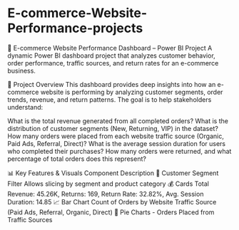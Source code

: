# E-commerce-Website-Performance-projects
🛒 E-commerce Website Performance Dashboard – Power BI Project
A dynamic Power BI dashboard project that analyzes customer behavior, order performance, traffic sources, and return rates for an e-commerce business.

📌 Project Overview
This dashboard provides deep insights into how an e-commerce website is performing by analyzing customer segments, order trends, revenue, and return patterns. The goal is to help stakeholders understand:

What is the total revenue generated from all completed orders?
What is the distribution of customer segments (New, Returning, VIP) in the dataset?
How many orders were placed from each website traffic source (Organic, Paid Ads, Referral, Direct)?
What is the average session duration for users who completed their purchases?
How many orders were returned, and what percentage of total orders does this represent?

📊 Key Features & Visuals
Component	Description
🧍 Customer Segment Filter	Allows slicing by segment and product category
💰 Cards	Total Revenue: 45.26K, Returns: 169, Return Rate: 32.82%, Avg. Session Duration: 14.85
📈 Bar Chart	Count of Orders by Website Traffic Source (Paid Ads, Referral, Organic, Direct)
🥧 Pie Charts	- Orders Placed from Traffic Sources
